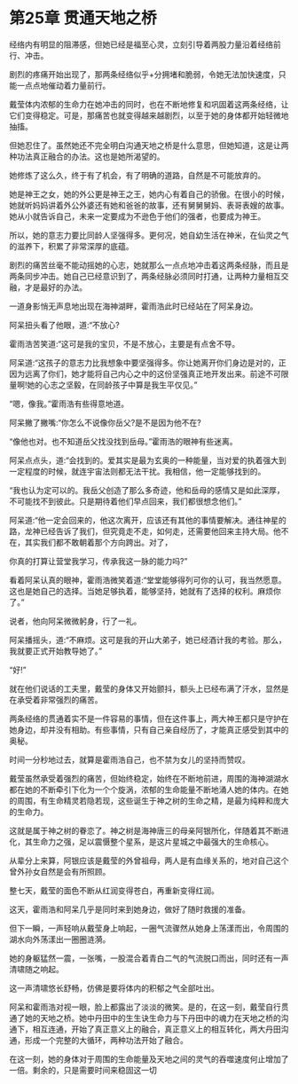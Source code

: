 # 第25章 贯通天地之桥

经络内有明显的阻滞感，但她已经是福至心灵，立刻引导着两股力量沿着经络前行、冲击。

剧烈的疼痛开始出现了，那两条经络似乎+分拥堵和脆弱，令她无法加快速度，只能一点点地催动着力量前行。

戴莹体内浓郁的生命力在她冲击的同时，也在不断地修复和巩固着这两条经络，让它们变得稳定。可是，那痛苦也就变得越来越剧烈，以至于她的身体都开始轻微地抽搐。

但她忍住了。虽然她还不完全明白沟通天地之桥是什么意思，但她知道，这是让两种功法真正融合的办法。这也是她所渴望的。

她修炼了这么久，终于有了机会，有了明确的道路，自然是不可能放弃的。

她是神王之女，她的外公更是神王之王，她内心有着自己的骄傲。在很小的时候，她就听妈妈讲着外公外婆还有她和爸爸的故事，还有舅舅舅妈、表哥表嫂的故事。她从小就告诉自己，未来一定要成为不逊色于他们的强者，也要成为神王。

所以，她的意志力要比同龄人坚强得多。更何况，她自幼生活在神米，在仙灵之气的滋养下，积累了非常深厚的底蕴。

剧烈的痛苦丝毫不能动摇她的心志，她就那么一点点地冲击着这两条经脉，而且是两条同步冲击。她自己已经意识到了，两条经脉必须同时打通，让两种力量相互交融，才是最好的办法。

一道身影悄无声息地出现在海神湖畔，霍雨浩此时已经站在了阿呆身边。

阿呆扭头看了他眼，道:“不放心?

霍雨浩苦笑道:“这可是我的宝贝，不是不放心，主要是有点舍不导。

阿呆道:“这孩子的意志力比我想象中要坚强得多。你让她离开你们身边是对的，正因为远离了你们，她才能将自己内心之中的这份坚强真正地开发出来。前途不可限量啊!她的心志之坚毅，在同龄孩子中算是我生平仅见。”

“嗯，像我。”霍雨浩有些得意地道。

阿呆撇了撇嘴:“你怎么不说像你岳父?是不是因为他不在?

“像他也对。也不知道岳父找没找到岳母。”霍雨浩的眼神有些迷离。

阿呆点点头，道:“会找到的。爱其实是最为玄奥的一种能量，当对爱的执着强大到一定程度的时候，就连宇宙法则都无法干扰。我相信，他一定能够找到的。

“我也认为定可以的。我岳父创造了那么多奇迹，他和岳母的感情又是如此深厚，不可能找不到彼此。只是期待着他们早点回来，我们都很想念他们。”

阿呆道:“他一定会回来的，他这次离开，应该还有其他的事情要解决。通往神星的路，龙神已经告诉了我们，但究竟走不走，如何走，还需要他回来主持大局。他不在，其实我们都不敢朝着那个方向跨出。对了，

你真的打算让营堂我学习，传承我这一脉的能力吗?”

看着阿呆认真的眼神，霍雨浩微笑着道:“堂堂能够得列可你的认可，我当然愿意。这也是她自己的选择。当她足够执着，能够坚持，她就有了选择的权利。麻烦你了。”

说者，他向阿呆微微躬身，行了一礼。

阿呆播摇头，道:“不麻烦。这可是我的开山大弟子，她已经酒计我的考验。那么，我就要正式开始教导她了。”

“好!”

就在他们说话的工夫里，戴莹的身体又开始颤抖，额头上已经布满了汗水，显然是在承受着非常强烈的痛苦。

两条经络的贯通着实不是一件容易的事情，但在这件事上，两大神王都只是守护在她身边，却并没有相助。有些事情，只有自己亲自经历了，才能真正感受到其中的奥秘。

时间一分秒地过去，就算是霍雨浩自己，也不禁为女儿的坚持而赞叹。

戴莹虽然承受着强烈的痛苦，但始终稳定，始终在不断地前进，周围的海神湖湖水都在她的不断牵引下化为一个个旋涡，浓郁的生命能量不断地涌人她的体内。在她的周围，有生命精灵若隐若现，这些诞生于神之树的生命之精，是最为纯粹和庞大的生命力。

这就是属于神之树的眷恋了。神之树是海神唐三的母亲阿银所化，伴随着其不断进化，其生命力之强，足以震慑整个星系，是这片星城之中最强大的生命核心。

从辈分上来算，阿银应该是戴莹的外曾祖母，两人是有血缘关系的，地对自己这个曾外孙女自然是会有所照顾。

整七天，戴莹的面色不断从红润变得苍白，再重新变得红润。

这天，霍雨浩和阿呆几乎是同时来到她身边，做好了随时救援的准备。

但下一瞬，一声轻响从戴莹身上响起，一圈气流骤然从她身上荡漾而出，令周围的湖水向外荡漾出一圈圈涟漪。

她的身躯猛然一震，一张嘴，一股混合着青白二气的气流脱口而出，同时还有一声清啸随之响起。

这一声清啸悠长舒畅，仿佛是要将体内的积郁之气全部吐出。

阿呆和霍雨浩对视一眼，脸上都露出了淡淡的微笑。是的，在这一刻，戴莹自行贯通了她的天地之桥。她中丹田中的生生诀生命力与下丹田中的魂力在天地之桥的沟通下，相互连通，开始了真正意义上的融合，真正意义上的相互转化，两大丹田沟通，形成一个完整的大循环，两种功法开始了融合。

在这一刻，她的身体对于周围的生命能量及天地之间的灵气的吞噬速度何止增加了一倍。剩余的，只是需要时间来稳固这一切
